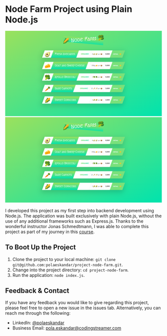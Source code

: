# Node Farm Project using Plain Node.js

![Homepage](./docs/01.png)
![Product details](./docs/01.png)

I developed this project as my first step into backend development using Node.js. The application was built exclusively with plain Node.js, without the use of any additional frameworks such as Express.js. Thanks to the wonderful instructor Jonas Schmedtmann, I was able to complete this project as part of my journey in this [course](https://www.udemy.com/course/nodejs-express-mongodb-bootcamp/).

## To Boot Up the Project

1. Clone the project to your local machine: `git clone git@github.com:polaeskandar/project-node-farm.git`.
2. Change into the project directory: `cd project-node-farm`.
3. Run the application: `node index.js`.

## Feedback & Contact

If you have any feedback you would like to give regarding this project, please feel free to open a new issue in the issues tab. Alternatively, you can reach me through the following:

- LinkedIn: [@polaeskandar](https://www.linkedin.com/in/polaeskandar/)
- Business Email: pola.eskandar@codingstreamer.com
